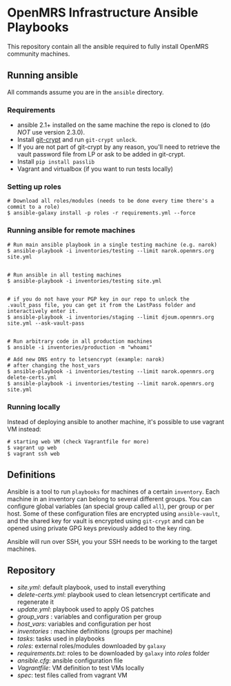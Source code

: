 OpenMRS Infrastructure Ansible Playbooks
======================
This repository contain all the ansible required to fully install OpenMRS community machines.


## Running ansible
All commands assume you are in the `ansible` directory.

### Requirements
* ansible 2.1+ installed on the same machine the repo is cloned to (do _NOT_ use version 2.3.0).
* Install [git-crypt](https://www.agwa.name/projects/git-crypt/) and run `git-crypt unlock`.
* If you are not part of git-crypt by any reason, you'll need to retrieve the vault password file from LP or ask to be added in git-crypt.
* Install `pip install passlib`
* Vagrant and virtualbox (if you want to run tests locally)

### Setting up roles
```
# Download all roles/modules (needs to be done every time there's a commit to a role)
$ ansible-galaxy install -p roles -r requirements.yml --force
```


### Running ansible for remote machines

```
# Run main ansible playbook in a single testing machine (e.g. narok)
$ ansible-playbook -i inventories/testing --limit narok.openmrs.org site.yml


# Run ansible in all testing machines
$ ansible-playbook -i inventories/testing site.yml


# if you do not have your PGP key in our repo to unlock the .vault_pass file, you can get it from the LastPass folder and interactively enter it.
$ ansible-playbook -i inventories/staging --limit djoum.openmrs.org site.yml --ask-vault-pass


# Run arbitrary code in all production machines
$ ansible -i inventories/production -m "whoami"

# Add new DNS entry to letsencrypt (example: narok)
# after changing the host_vars
$ ansible-playbook -i inventories/testing --limit narok.openmrs.org delete-certs.yml
$ ansible-playbook -i inventories/testing --limit narok.openmrs.org site.yml
```

### Running locally

Instead of deploying ansible to another machine, it's possible to use vagrant VM instead:
```
# starting web VM (check Vagrantfile for more)
$ vagrant up web
$ vagrant ssh web
```


## Definitions

Ansible is a tool to run `playbooks` for machines of a certain `inventory`. Each machine
in an inventory can belong to several different groups. You can configure global variables
(an special group called `all`), per group or per host. Some of these configuration files
are encrypted using `ansible-vault`, and the shared key for vault is encrypted using `git-crypt`
and can be opened using private GPG keys previously added to the key ring.

Ansible will run over SSH, you your SSH needs to be working to the target machines.

## Repository
  - _site.yml_: default playbook, used to install everything
  - _delete-certs.yml_: playbook used to clean letsencrypt certificate and regenerate it
  - _update.yml_: playbook used to apply OS patches
  - _group_vars_ : variables and configuration per group
  - _host_vars_: variables and configuration per host
  - _inventories_ : machine definitions (groups per machine)
  - _tasks_: tasks used in playbooks
  - _roles_: external roles/modules downloaded by `galaxy`
  - _requirements.txt_: roles to be downloaded by `galaxy` into _roles_ folder
  - _ansible.cfg_: ansible configuration file
  - _Vagrantfile_: VM definition to test VMs locally
  - _spec_: test files called from vagrant VM
